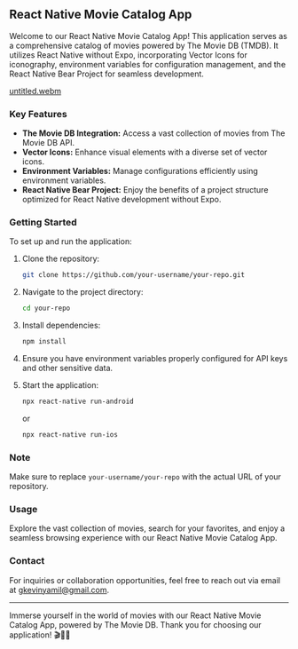 ## React Native Movie Catalog App

Welcome to our React Native Movie Catalog App! This application serves as a comprehensive catalog of movies powered by The Movie DB (TMDB). It utilizes React Native without Expo, incorporating Vector Icons for iconography, environment variables for configuration management, and the React Native Bear Project for seamless development.

[untitled.webm](https://github.com/kevinShogun/06-moviesApp/assets/54457637/988e4eea-d640-4def-8083-a1dc3ced7454)

### Key Features

- **The Movie DB Integration:** Access a vast collection of movies from The Movie DB API.
- **Vector Icons:** Enhance visual elements with a diverse set of vector icons.
- **Environment Variables:** Manage configurations efficiently using environment variables.
- **React Native Bear Project:** Enjoy the benefits of a project structure optimized for React Native development without Expo.

### Getting Started

To set up and run the application:

1. Clone the repository:

   ```bash
   git clone https://github.com/your-username/your-repo.git
   ```

2. Navigate to the project directory:

   ```bash
   cd your-repo
   ```

3. Install dependencies:

   ```bash
   npm install
   ```

4. Ensure you have environment variables properly configured for API keys and other sensitive data.

5. Start the application:

   ```bash
   npx react-native run-android
   ```

   or

   ```bash
   npx react-native run-ios
   ```

### Note

Make sure to replace `your-username/your-repo` with the actual URL of your repository.

### Usage

Explore the vast collection of movies, search for your favorites, and enjoy a seamless browsing experience with our React Native Movie Catalog App.

### Contact

For inquiries or collaboration opportunities, feel free to reach out via email at [gkevinyamil@gmail.com](mailto:gkevinyamil@gmail.com).

---

Immerse yourself in the world of movies with our React Native Movie Catalog App, powered by The Movie DB. Thank you for choosing our application! 🎬🍿📱
